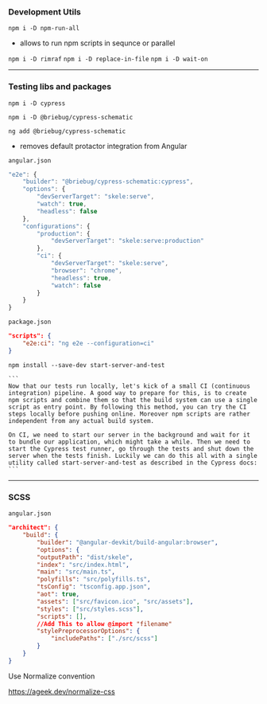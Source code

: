 ### Development Utils

`npm i -D npm-run-all`

- allows to run npm scripts in sequnce or parallel

`npm i -D rimraf`
`npm i -D replace-in-file`
`npm i -D wait-on `

---

### Testing libs and packages

`npm i -D cypress`

`npm i -D @briebug/cypress-schematic`

`ng add @briebug/cypress-schematic`

- removes default protactor integration from Angular

`angular.json`

```typescript
"e2e": {
    "builder": "@briebug/cypress-schematic:cypress",
    "options": {
        "devServerTarget": "skele:serve",
        "watch": true,
        "headless": false
    },
    "configurations": {
        "production": {
            "devServerTarget": "skele:serve:production"
        },
        "ci": {
            "devServerTarget": "skele:serve",
            "browser": "chrome",
            "headless": true,
            "watch": false
        }
    }
}
```

`package.json`

```json
"scripts": {
    "e2e:ci": "ng e2e --configuration=ci"
}
```

`npm install --save-dev start-server-and-test`

    ```
    Now that our tests run locally, let's kick of a small CI (continuous integration) pipeline. A good way to prepare for this, is to create npm scripts and combine them so that the build system can use a single script as entry point. By following this method, you can try the CI steps locally before pushing online. Moreover npm scripts are rather independent from any actual build system.

    On CI, we need to start our server in the background and wait for it to bundle our application, which might take a while. Then we need to start the Cypress test runner, go through the tests and shut down the server when the tests finish. Luckily we can do this all with a single utility called start-server-and-test as described in the Cypress docs:
    ```

---

### SCSS

`angular.json`

```json
"architect": {
    "build": {
        "builder": "@angular-devkit/build-angular:browser",
        "options": {
        "outputPath": "dist/skele",
        "index": "src/index.html",
        "main": "src/main.ts",
        "polyfills": "src/polyfills.ts",
        "tsConfig": "tsconfig.app.json",
        "aot": true,
        "assets": ["src/favicon.ico", "src/assets"],
        "styles": ["src/styles.scss"],
        "scripts": [],
        //Add This to allow @import "filename"
        "stylePreprocessorOptions": {
            "includePaths": ["./src/scss"]
        }
    }
}
```

Use Normalize convention

https://ageek.dev/normalize-css
